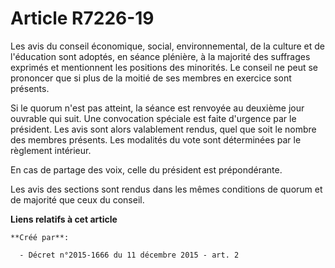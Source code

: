 # Article R7226-19

Les avis du conseil économique, social, environnemental, de la culture et de l'éducation sont adoptés, en séance plénière, à
la majorité des suffrages exprimés et mentionnent les positions des minorités. Le conseil ne peut se prononcer que si plus de
la moitié de ses membres en exercice sont présents. 

Si le quorum n'est pas atteint, la séance est renvoyée au deuxième jour ouvrable qui suit. Une convocation spéciale est faite
d'urgence par le président. Les avis sont alors valablement rendus, quel que soit le nombre des membres présents. Les
modalités du vote sont déterminées par le règlement intérieur. 

En cas de partage des voix, celle du président est prépondérante. 

Les avis des sections sont rendus dans les mêmes conditions de quorum et de majorité que ceux du conseil.

**Liens relatifs à cet article**

	**Créé par**:

	  - Décret n°2015-1666 du 11 décembre 2015 - art. 2
